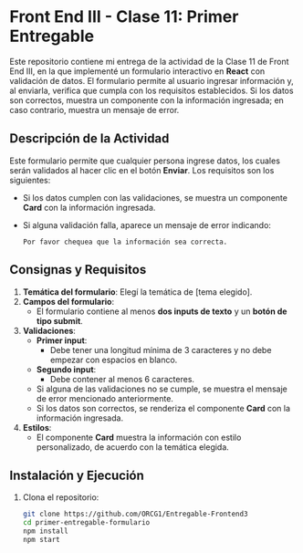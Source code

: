 # Front End III - Clase 11: Primer Entregable

Este repositorio contiene mi entrega de la actividad de la Clase 11 de Front End III, en la que implementé un formulario interactivo en **React** con validación de datos. El formulario permite al usuario ingresar información y, al enviarla, verifica que cumpla con los requisitos establecidos. Si los datos son correctos, muestra un componente con la información ingresada; en caso contrario, muestra un mensaje de error.

## Descripción de la Actividad

Este formulario permite que cualquier persona ingrese datos, los cuales serán validados al hacer clic en el botón **Enviar**. Los requisitos son los siguientes:
- Si los datos cumplen con las validaciones, se muestra un componente **Card** con la información ingresada.
- Si alguna validación falla, aparece un mensaje de error indicando:
  
      Por favor chequea que la información sea correcta.

## Consignas y Requisitos

1. **Temática del formulario**: Elegí la temática de [tema elegido].
2. **Campos del formulario**:
    - El formulario contiene al menos **dos inputs de texto** y un **botón de tipo submit**.
3. **Validaciones**:
    - **Primer input**:
        - Debe tener una longitud mínima de 3 caracteres y no debe empezar con espacios en blanco.
    - **Segundo input**:
        - Debe contener al menos 6 caracteres.
    - Si alguna de las validaciones no se cumple, se muestra el mensaje de error mencionado anteriormente.
    - Si los datos son correctos, se renderiza el componente **Card** con la información ingresada.
4. **Estilos**:
    - El componente **Card** muestra la información con estilo personalizado, de acuerdo con la temática elegida.

## Instalación y Ejecución

1. Clona el repositorio:
   ```bash
   git clone https://github.com/ORCG1/Entregable-Frontend3
   cd primer-entregable-formulario
   npm install
   npm start
   ```


